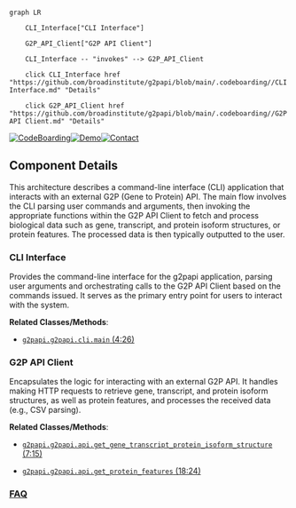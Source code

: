 ```mermaid

graph LR

    CLI_Interface["CLI Interface"]

    G2P_API_Client["G2P API Client"]

    CLI_Interface -- "invokes" --> G2P_API_Client

    click CLI_Interface href "https://github.com/broadinstitute/g2papi/blob/main/.codeboarding//CLI Interface.md" "Details"

    click G2P_API_Client href "https://github.com/broadinstitute/g2papi/blob/main/.codeboarding//G2P API Client.md" "Details"

```

[![CodeBoarding](https://img.shields.io/badge/Generated%20by-CodeBoarding-9cf?style=flat-square)](https://github.com/CodeBoarding/GeneratedOnBoardings)[![Demo](https://img.shields.io/badge/Try%20our-Demo-blue?style=flat-square)](https://www.codeboarding.org/demo)[![Contact](https://img.shields.io/badge/Contact%20us%20-%20contact@codeboarding.org-lightgrey?style=flat-square)](mailto:contact@codeboarding.org)



## Component Details



This architecture describes a command-line interface (CLI) application that interacts with an external G2P (Gene to Protein) API. The main flow involves the CLI parsing user commands and arguments, then invoking the appropriate functions within the G2P API Client to fetch and process biological data such as gene, transcript, and protein isoform structures, or protein features. The processed data is then typically outputted to the user.



### CLI Interface

Provides the command-line interface for the g2papi application, parsing user arguments and orchestrating calls to the G2P API Client based on the commands issued. It serves as the primary entry point for users to interact with the system.





**Related Classes/Methods**:



- <a href="https://github.com/broadinstitute/g2papi/blob/master/g2papi/cli.py#L4-L26" target="_blank" rel="noopener noreferrer">`g2papi.g2papi.cli.main` (4:26)</a>





### G2P API Client

Encapsulates the logic for interacting with an external G2P API. It handles making HTTP requests to retrieve gene, transcript, and protein isoform structures, as well as protein features, and processes the received data (e.g., CSV parsing).





**Related Classes/Methods**:



- <a href="https://github.com/broadinstitute/g2papi/blob/master/g2papi/api.py#L7-L15" target="_blank" rel="noopener noreferrer">`g2papi.g2papi.api.get_gene_transcript_protein_isoform_structure` (7:15)</a>

- <a href="https://github.com/broadinstitute/g2papi/blob/master/g2papi/api.py#L18-L24" target="_blank" rel="noopener noreferrer">`g2papi.g2papi.api.get_protein_features` (18:24)</a>









### [FAQ](https://github.com/CodeBoarding/GeneratedOnBoardings/tree/main?tab=readme-ov-file#faq)